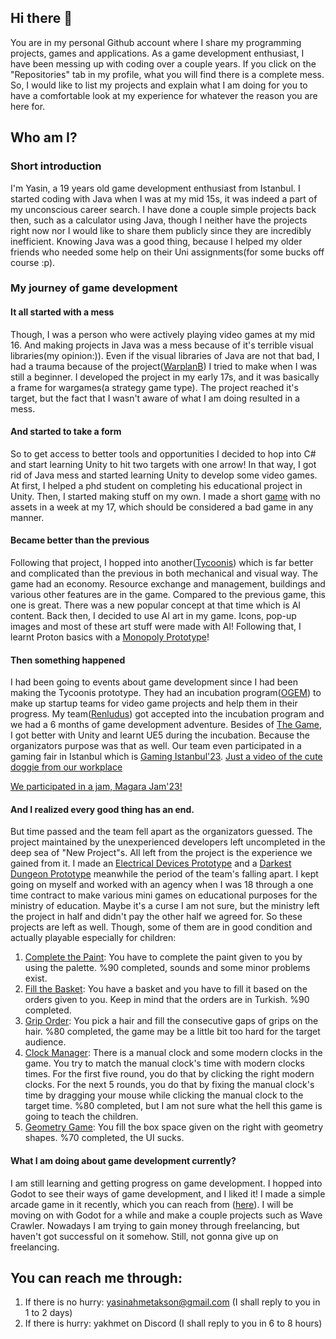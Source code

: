 ## Hi there 👋
You are in my personal Github account where I share my programming projects, games and applications. As a game development enthusiast, I have been messing up with coding over a couple years. If you click on the "Repositories" tab in my profile, what you will find there is a complete mess. So, I would like to list my projects and explain what I am doing for you to have a comfortable look at my experience for whatever the reason you are here for.

## Who am I?
### Short introduction
I'm Yasin, a 19 years old game development enthusiast from Istanbul. I started coding with Java when I was at my mid 15s, it was indeed a part of my unconscious career search. I have done a couple simple projects back then, such as a calculator using Java, though I neither have the projects right now nor I would like to share them publicly since they are incredibly inefficient. Knowing Java was a good thing, because I helped my older friends who needed some help on their Uni assignments(for some bucks off course :p).

### My journey of game development
#### It all started with a mess
Though, I was a person who were actively playing video games at my mid 16. And making projects in Java was a mess because of it's terrible visual libraries(my opinion:)). Even if the visual libraries of Java are not that bad, I had a trauma because of the project([WarplanB](https://github.com/YasinAhmet/WarplanB)) I tried to make when I was still a beginner. I developed the project in my early 17s, and it was basically a frame for wargames(a strategy game type). The project reached it's target, but the fact that I wasn't aware of what I am doing resulted in a mess.

#### And started to take a form
So to get access to better tools and opportunities I decided to hop into C# and start learning Unity to hit two targets with one arrow! In that way, I got rid of Java mess and started learning Unity to develop some video games. At first, I helped a phd student on completing his educational project in Unity. Then, I started making stuff on my own. I made a short [game](https://github.com/YasinAhmet/theGUNMAN) with no assets in a week at my 17, which should be considered a bad game in any manner. 

#### Became better than the previous
Following that project, I hopped into another([Tycoonis](https://github.com/YasinAhmet/Tycoonis)) which is far better and complicated than the previous in both mechanical and visual way. The game had an economy. Resource exchange and management, buildings and various other features are in the game. Compared to the previous game, this one is great. There was a new popular concept at that time which is AI content. Back then, I decided to use AI art in my game. Icons, pop-up images and most of these art stuff were made with AI! Following that, I learnt Proton basics with a [Monopoly Prototype](https://youtu.be/xKpALXtAejA)!

#### Then something happened
I had been going to events about game development since I had been making the Tycoonis prototype. They had an incubation program([OGEM](https://ogem.istanbul/)) to make up startup teams for video game projects and help them in their progress. My team([Renludus](https://www.linkedin.com/company/renludus/)) got accepted into the incubation program and we had a 6 months of game development adventure. Besides of [The Game](https://www.youtube.com/watch?v=d18b9dI5pBk), I got better with Unity and learnt UE5 during the incubation. Because the organizators purpose was that as well. Our team even participated in a gaming fair in Istanbul which is [Gaming Istanbul'23](https://cdn.discordapp.com/attachments/803750186811392044/1249335024969318410/20230923_1350040.jpg?ex=6666ed69&is=66659be9&hm=3a150d4bd626eed0574fa888e014adb774376fcda0b714eddc75ac72ca7408b6&). [Just a video of the cute doggie from our workplace](https://youtube.com/shorts/R4dPIvmCkOU?feature=share)

[We participated in a jam, Magara Jam'23!](https://www.youtube.com/watch?v=_5JojEbNE1M)

#### And I realized every good thing has an end.
But time passed and the team fell apart as the organizators guessed. The project maintained by the unexperienced developers left uncompleted in the deep sea of "New Project"s. All left from the project is the experience we gained from it. I made an [Electrical Devices Prototype](https://youtu.be/To-IN9k8qWU) and a [Darkest Dungeon Prototype](https://youtu.be/Wgx-IaKqvpY) meanwhile the period of the team's falling apart. I kept going on myself and worked with an agency when I was 18 through a one time contract to make various mini games on educational purposes for the ministry of education. Maybe it's a curse I am not sure, but the ministry left the project in half and didn't pay the other half we agreed for. So these projects are left as well. Though, some of them are in good condition and actually playable especially for children:

1. [Complete the Paint](https://yasinahmet.github.io/SekilDoldurma/): You have to complete the paint given to you by using the palette. %90 completed, sounds and some minor problems exist.
2. [Fill the Basket](https://yasinahmet.github.io/SepetDoldurma/): You have a basket and you have to fill it based on the orders given to you. Keep in mind that the orders are in Turkish. %90 completed.
3. [Grip Order](https://yasinahmet.github.io/TokaYerlestirme/): You pick a hair and fill the consecutive gaps of grips on the hair. %80 completed, the game may be a little bit too hard for the target audience. 
4. [Clock Manager](https://yasinahmet.github.io/SaatTahmin/): There is a manual clock and some modern clocks in the game. You try to match the manual clock's time with modern clocks times. For the first five round, you do that by clicking the right modern clocks. For the next 5 rounds, you do that by fixing the manual clock's time by dragging your mouse while clicking the manual clock to the target time. %80 completed, but I am not sure what the hell this game is going to teach the children.
5. [Geometry Game](https://yasinahmet.github.io/Geometri/): You fill the box space given on the right with geometry shapes. %70 completed, the UI sucks.

#### What I am doing about game development currently?
I am still learning and getting progress on game development. I hopped into Godot to see their ways of game development, and I liked it! I made a simple arcade game in it recently, which you can reach from ([here](https://yasinahmet.itch.io/wave-crawler)). I will be moving on with Godot for a while and make a couple projects such as Wave Crawler. Nowadays I am trying to gain money through freelancing, but haven't got successful on it somehow. Still, not gonna give up on freelancing. 

## You can reach me through:
1. If there is no hurry: yasinahmetakson@gmail.com (I shall reply to you in 1 to 2 days)
2. If there is hurry: yakhmet on Discord (I shall reply to you in 6 to 8 hours)
